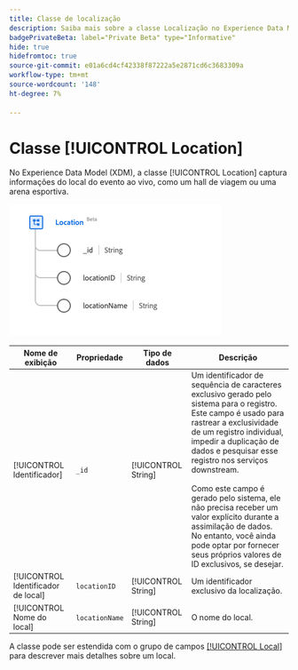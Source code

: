 ```yaml
---
title: Classe de localização
description: Saiba mais sobre a classe Localização no Experience Data Model (XDM).
badgePrivateBeta: label="Private Beta" type="Informative"
hide: true
hidefromtoc: true
source-git-commit: e01a6cd4cf42338f87222a5e2871cd6c3683309a
workflow-type: tm+mt
source-wordcount: '148'
ht-degree: 7%

---
```


# Classe [!UICONTROL Location]

No Experience Data Model (XDM), a classe [!UICONTROL Location] captura informações do local do evento ao vivo, como um hall de viagem ou uma arena esportiva.

![Estrutura de classe de localização](../images/classes/location.png)

| Nome de exibição | Propriedade | Tipo de dados | Descrição |
| --- | --- | --- | --- |
| [!UICONTROL Identificador] | `_id` | [!UICONTROL String] | Um identificador de sequência de caracteres exclusivo gerado pelo sistema para o registro. Este campo é usado para rastrear a exclusividade de um registro individual, impedir a duplicação de dados e pesquisar esse registro nos serviços downstream.<br><br>Como este campo é gerado pelo sistema, ele não precisa receber um valor explícito durante a assimilação de dados. No entanto, você ainda pode optar por fornecer seus próprios valores de ID exclusivos, se desejar. |
| [!UICONTROL Identificador de local] | `locationID` | [!UICONTROL String] | Um identificador exclusivo da localização. |
| [!UICONTROL Nome do local] | `locationName` | [!UICONTROL String] | O nome do local. |

A classe pode ser estendida com o grupo de campos [[!UICONTROL Local]](../field-groups/location/healthcare-location.md) para descrever mais detalhes sobre um local.

